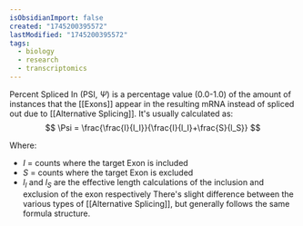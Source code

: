 ```yaml
---
isObsidianImport: false
created: "1745200395572"
lastModified: "1745200395572"
tags:
  - biology
  - research
  - transcriptomics
---
```

Percent Spliced In (PSI, $\Psi$) is a percentage value (0.0-1.0) of the amount of instances that the [[Exons]] appear in the resulting mRNA instead of spliced out due to [[Alternative Splicing]]. It's usually calculated as:
$$
\Psi = \frac{\frac{I}{l_I}}{\frac{I}{l_I}+\frac{S}{l_S}}
$$

Where:
- $I$ = counts where the target Exon is included
- $S$ =  counts where the target Exon is excluded 
- $l_I$ and $l_S$ are the effective length calculations of the inclusion and exclusion of the exon respectively
There's slight difference between the various types of [[Alternative Splicing]], but generally follows the same formula structure.

